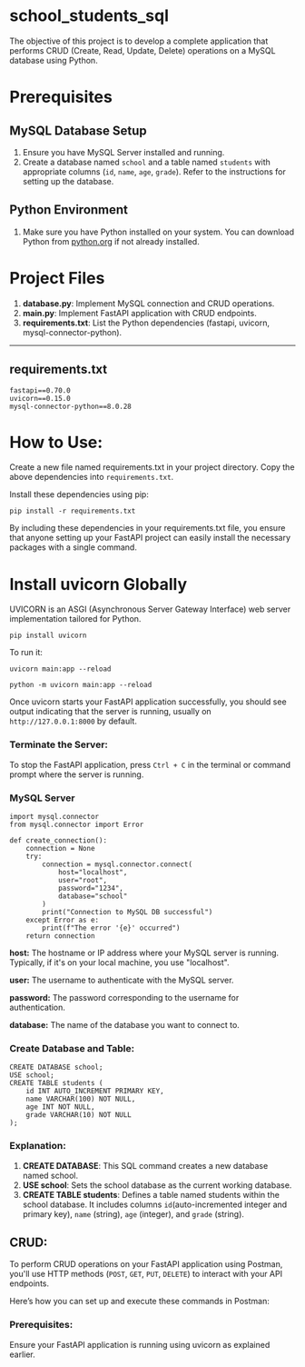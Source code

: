 # school_students_sql
The objective of this project is to develop a complete application that performs CRUD (Create, Read, Update, Delete) operations on a MySQL database using Python. 

# Prerequisites

## MySQL Database Setup

1. Ensure you have MySQL Server installed and running.
2. Create a database named `school` and a table named `students` with appropriate columns (`id`, `name`, `age`, `grade`). Refer to the instructions for setting up the database.

## Python Environment

1. Make sure you have Python installed on your system. You can download Python from [python.org](https://www.python.org) if not already installed.

# Project Files

1. **database.py**: Implement MySQL connection and CRUD operations.
2. **main.py**: Implement FastAPI application with CRUD endpoints.
3. **requirements.txt**: List the Python dependencies (fastapi, uvicorn, mysql-connector-python).

---

## requirements.txt

```text
fastapi==0.70.0
uvicorn==0.15.0
mysql-connector-python==8.0.28
```

# How to Use:

Create a new file named requirements.txt in your project directory.
Copy the above dependencies into `requirements.txt`.

Install these dependencies using pip:

```text
pip install -r requirements.txt
```
By including these dependencies in your requirements.txt file, you ensure that anyone setting up your FastAPI project can easily install the necessary packages with a single command.

# Install uvicorn Globally

UVICORN is an ASGI (Asynchronous Server Gateway Interface) web server implementation tailored for Python.
```text
pip install uvicorn
```
To run it: 
```text
uvicorn main:app --reload

python -m uvicorn main:app --reload
```

Once uvicorn starts your FastAPI application successfully, you should see output indicating that the server is running, usually on `http://127.0.0.1:8000` by default.

### Terminate the Server:

To stop the FastAPI application, press `Ctrl + C` in the terminal or command prompt where the server is running.

### MySQL Server

```text
import mysql.connector
from mysql.connector import Error

def create_connection():
    connection = None
    try:
        connection = mysql.connector.connect(
            host="localhost",
            user="root",
            password="1234",
            database="school"
        )
        print("Connection to MySQL DB successful")
    except Error as e:
        print(f"The error '{e}' occurred")
    return connection
```
**host:** The hostname or IP address where your MySQL server is running. Typically, if it's on your local machine, you use "localhost".

**user:** The username to authenticate with the MySQL server.

**password:** The password corresponding to the username for authentication.

**database:** The name of the database you want to connect to.

### Create Database and Table:

```text
CREATE DATABASE school;
USE school;
CREATE TABLE students (
    id INT AUTO_INCREMENT PRIMARY KEY,
    name VARCHAR(100) NOT NULL,
    age INT NOT NULL,
    grade VARCHAR(10) NOT NULL
);
```
### Explanation:

1. **CREATE DATABASE**: This SQL command creates a new database named school.
2. **USE school**: Sets the school database as the current working database.
3. **CREATE TABLE students**: Defines a table named students within the school database. It includes columns `id`(auto-incremented integer and primary key), `name` (string), `age` (integer), and `grade` (string).

## CRUD:

To perform CRUD operations on your FastAPI application using Postman, you'll use HTTP methods (`POST`, `GET`, `PUT`, `DELETE`) to interact with your API endpoints. 

Here’s how you can set up and execute these commands in Postman:

### Prerequisites:

Ensure your FastAPI application is running using uvicorn as explained earlier.





